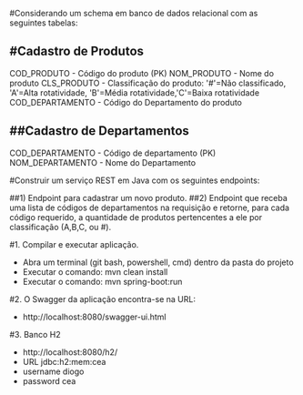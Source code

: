 #Considerando um schema em banco de dados relacional com as seguintes tabelas:

#Cadastro de Produtos
--------------------
COD_PRODUTO  - Código do produto (PK)
NOM_PRODUTO  - Nome do produto
CLS_PRODUTO  - Classificação do produto: '#'=Não classificado, 'A'=Alta rotatividade, 'B'=Média rotatividade,'C'=Baixa rotatividade
COD_DEPARTAMENTO  - Código do Departamento do produto

 
 
##Cadastro de Departamentos
-------------------------
COD_DEPARTAMENTO  - Código de departamento (PK)
NOM_DEPARTAMENTO  - Nome do Departamento


#Construir um serviço REST em Java com os seguintes endpoints:

##1) Endpoint para cadastrar um novo produto.
##2) Endpoint que receba uma lista de códigos de departamentos na requisição e retorne, para cada código requerido, a quantidade de produtos pertencentes a ele por classificação (A,B,C, ou #).


#1. Compilar e executar aplicação.
 - Abra um terminal (git bash, powershell, cmd) dentro da pasta do projeto
 - Executar o comando: mvn clean install
 - Executar o comando: mvn spring-boot:run

#2. O Swagger da aplicação encontra-se na URL: 
 - http://localhost:8080/swagger-ui.html

#3. Banco H2
 - http://localhost:8080/h2/
 - URL jdbc:h2:mem:cea
 - username diogo
 - password cea

